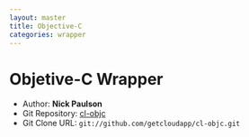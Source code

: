 ```yaml
---
layout: master
title: Objective-C
categories: wrapper
---
```


# Objetive-C Wrapper

- Author: **Nick Paulson**
- Git Repository: [cl-objc](https://github.com/getcloudapp/cl-objc)
- Git Clone URL: `git://github.com/getcloudapp/cl-objc.git`
